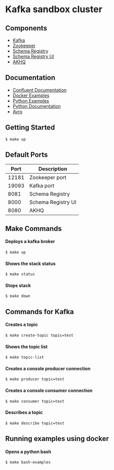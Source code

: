 # Kafka sandbox cluster

## Components

- [Kafka](https://hub.docker.com/r/confluentinc/cp-kafka)
- [Zookeeper](https://hub.docker.com/r/confluentinc/cp-zookeeper)
- [Schema Registry](https://hub.docker.com/r/confluentinc/cp-schema-registry)
- [Schema Registry UI](https://hub.docker.com/r/landoop/schema-registry-ui/)
- [AKHQ](https://github.com/tchiotludo/akhq)  

## Documentation

- [Confluent Documentation](https://docs.confluent.io/platform/current/installation/docker/config-reference.html)
- [Docker Examples](https://github.com/confluentinc/examples)
- [Python Examples](https://github.com/confluentinc/confluent-kafka-python)
- [Python Documentation](https://docs.confluent.io/platform/current/clients/confluent-kafka-python/html/index.html)
- [Avro](https://avro.apache.org/docs/current/gettingstartedpython.html)

## Getting Started

```
$ make up
```

## Default Ports

| Port | Description |
| - | - |
| 12181 | Zookeeper port |
| 19093 | Kafka port |
| 8081 | Schema Registry |
| 8000 | Schema Registry UI |
| 8080 | AKHQ |

## Make Commands

#### Deploys a kafka broker
```
$ make up
```

#### Shows the stack status
```
$ make status
```

#### Stops stack
```
$ make down
```

## Commands for Kafka

#### Creates a topic
```
$ make create-topic topic=test
```

#### Shows the topic list
```
$ make topic-list
```

#### Creates a console producer connection
```
$ make producer topic=test
```

#### Creates a console consumer connection
```
$ make consumer topic=test
```

#### Describes a topic
```
$ make describe topic=test
```

## Running examples using docker

#### Opens a python bash 
```
$ make bash-examples
```